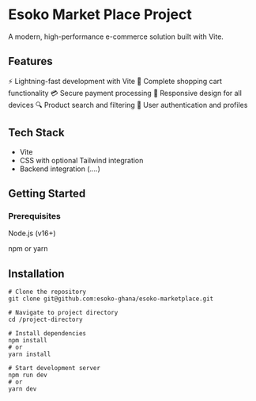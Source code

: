 # Esoko Market Place Project

A modern, high-performance e-commerce solution built with Vite.

## Features

⚡️ Lightning-fast development with Vite
🛒 Complete shopping cart functionality
💳 Secure payment processing
📱 Responsive design for all devices
🔍 Product search and filtering
👤 User authentication and profiles

## Tech Stack

- Vite
- CSS with optional Tailwind integration
- Backend integration (....)

## Getting Started

### Prerequisites

Node.js (v16+)

npm or yarn

## Installation

```
# Clone the repository
git clone git@github.com:esoko-ghana/esoko-marketplace.git

# Navigate to project directory
cd /project-directory

# Install dependencies
npm install
# or
yarn install

# Start development server
npm run dev
# or
yarn dev

```
